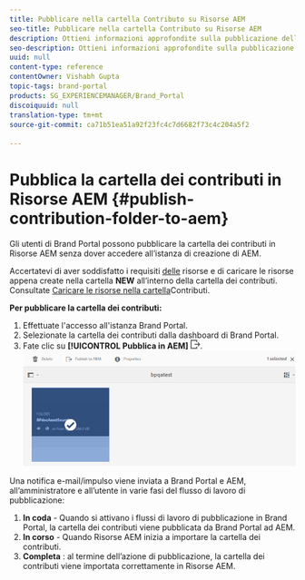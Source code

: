 ```yaml
---
title: Pubblicare nella cartella Contributo su Risorse AEM
seo-title: Pubblicare nella cartella Contributo su Risorse AEM
description: Ottieni informazioni approfondite sulla pubblicazione della cartella dei contributi in Risorse AEM in Brand Portal.
seo-description: Ottieni informazioni approfondite sulla pubblicazione della cartella dei contributi in Risorse AEM in Brand Portal.
uuid: null
content-type: reference
contentOwner: Vishabh Gupta
topic-tags: brand-portal
products: SG_EXPERIENCEMANAGER/Brand_Portal
discoiquuid: null
translation-type: tm+mt
source-git-commit: ca71b51ea51a92f23fc4c7d6682f73c4c204a5f2

---
```



# Pubblica la cartella dei contributi in Risorse AEM {#publish-contribution-folder-to-aem}

Gli utenti di Brand Portal possono pubblicare la cartella dei contributi in Risorse AEM senza dover accedere all’istanza di creazione di AEM.

Accertatevi di aver soddisfatto i requisiti [delle](brand-portal-download-asset-requirements.md) risorse e di caricare le risorse appena create nella cartella **NEW** all’interno della cartella dei contributi. Consultate [Caricare le risorse nella cartella](brand-portal-upload-assets-to-contribution-folder.md)Contributi.

**Per pubblicare la cartella dei contributi:**

1. Effettuate l&#39;accesso all&#39;istanza Brand Portal.
1. Selezionate la cartella dei contributi dalla dashboard di Brand Portal.
1. Fate clic su **[!UICONTROL Pubblica in AEM]** ![](assets/export.png).
   ![](assets/publish-contribution-folder-to-aem.png)

Una notifica e-mail/impulso viene inviata a Brand Portal e AEM, all’amministratore e all’utente in varie fasi del flusso di lavoro di pubblicazione:
1. **In coda** - Quando si attivano i flussi di lavoro di pubblicazione in Brand Portal, la cartella dei contributi viene pubblicata da Brand Portal ad AEM.
1. **In corso** - Quando Risorse AEM inizia a importare la cartella dei contributi.
1. **Completa** : al termine dell’azione di pubblicazione, la cartella dei contributi viene importata correttamente in Risorse AEM.


